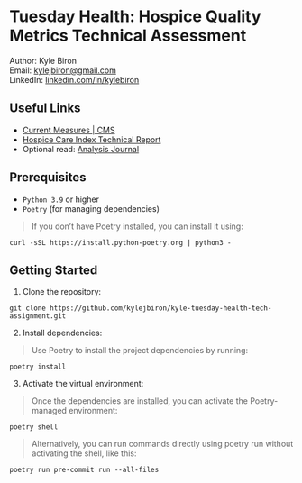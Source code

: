 # Tuesday Health: Hospice Quality Metrics Technical Assessment
Author: Kyle Biron  
Email: kylejbiron@gmail.com  
LinkedIn: [linkedin.com/in/kylebiron](https://www.linkedin.com/in/kylebiron/)

## Useful Links
* [Current Measures | CMS](https://www.cms.gov/medicare/quality/hospice/current-measures)
* [Hospice Care Index Technical Report](https://www.cms.gov/files/document/hospice-care-index-hci-technical-reportjuly-2022.pdf)
* Optional read: [Analysis Journal](https://docs.google.com/document/d/1SECftKCQdrU6C_VH_hN-ZWl7HQkYOIakkvui1QyOsz0/edit#heading=h.xwpvjeusiqjw)

## Prerequisites
- ```Python 3.9``` or higher
- ```Poetry``` (for managing dependencies)
>If you don’t have Poetry installed, you can install it using:  

```
curl -sSL https://install.python-poetry.org | python3 -
```





## Getting Started

1. Clone the repository:

```
git clone https://github.com/kylejbiron/kyle-tuesday-health-tech-assignment.git
```


2. Install dependencies:  
> Use Poetry to install the project dependencies by running:


```
poetry install
```


3. Activate the virtual environment:
> Once the dependencies are installed, you can activate the Poetry-managed environment:

```
poetry shell
```

> Alternatively, you can run commands directly using poetry run without activating the shell, like this:

```
poetry run pre-commit run --all-files 
```


